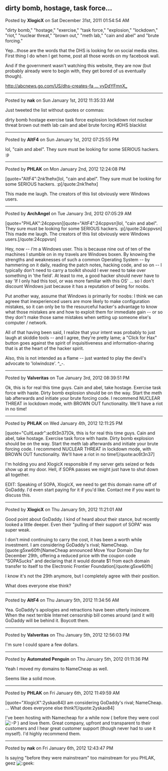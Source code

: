 ## dirty bomb, hostage, task force...
Posted by **XlogicX** on Sat December 31st, 2011 01:54:54 AM

"dirty bomb," "hostage," "exercise," "task force," "explosion," "lockdown," "riot," "nuclear threat," "brown out," "meth lab," "cain and abel" and "brute forcing."

Yep...those are the words that the DHS is looking for on social media sites. First thing I do when I get home, post all those words on my facebook wall.

And if the government wasn't watching this website, they are now (but probably already were to begin with, they get bored of us eventually though).

<!-- m --><a class="postlink" href="http://abcnews.go.com/US/dhs-creates-fake-accounts-monitor-social-networks/story?id=15247533#.TvyDdYFmnX_">http://abcnews.go.com/US/dhs-creates-fa ... vyDdYFmnX_</a><!-- m -->

--------------------------------------------------------------------------------

Posted by **nak** on Sun January 1st, 2012 11:35:33 AM

Just tweeted the list without quotes or commas:

dirty bomb hostage exercise task force explosion lockdown riot nuclear threat brown out meth lab cain and abel brute forcing #DHS blacklist

--------------------------------------------------------------------------------

Posted by **AltF4** on Sun January 1st, 2012 07:25:55 PM

lol, "cain and abel". They sure must be looking for some SERIOUS hackers. :p

--------------------------------------------------------------------------------

Posted by **PHLAK** on Mon January 2nd, 2012 12:24:08 PM

[quote="AltF4":2nk1hehx]lol, "cain and abel". They sure must be looking for some SERIOUS hackers. :p[/quote:2nk1hehx]

This made me laugh.  The creators of this list obviously were Windows users.

--------------------------------------------------------------------------------

Posted by **ArchAngel** on Tue January 3rd, 2012 07:05:29 AM

[quote="PHLAK":24cppvsn][quote="AltF4":24cppvsn]lol, "cain and abel". They sure must be looking for some SERIOUS hackers. :p[/quote:24cppvsn]
This made me laugh.  The creators of this list obviously were Windows users.[/quote:24cppvsn]

Hey, now -- _I'm_ a Windows user. This is because nine out of ten of the machines I stumble on in my travels are Windows boxen. By knowing the strengths and weaknesses of such a common Operating System -- by hammering on it daily, reading the patch notes, hacking code, and so on -- I typically don't need to carry a toolkit should I ever need to take over something in 'the field'. At least to me, a good hacker should never have to say 'If I only had this tool, or was more familiar with this OS' ... so I don't discount Windows just because it has a reputation of being for noobs. 

Put another way, assume that Windows _is_ primarily for noobs: I think we can agreee that inexperienced users are more likely to make configuration mistakes, so it can only be to the resourceful hacker's advantage to know what those mistakes are and how to exploit them for immediate gain -- or so they don't make those same mistakes when setting up someone else's computer / network.

All of that having been said, I realize that your intent was probably to just laugh at skiddie tools -- and I agree, they're pretty lame; a "Click for Hax" button goes against the spirit of inquisitiveness and information-sharing that is at the heart of the hacker spirit.

Also, this is not intended as a flame -- just wanted to play the devil's advocate to 'lolwindoze'. ^_-.

--------------------------------------------------------------------------------

Posted by **Valveritas** on Tue January 3rd, 2012 08:39:51 PM

Ok, this is for real this time guys.  Cain and abel, take hostage.  Exercise task force with haste.  Dirty bomb explosion should be on the way.  Start the meth lab afterwards and initiate your brute forcing code. I recommend NUCLEAR THREAT in lockdown mode, with BROWN OUT functionality.  We'll have a riot in no time!

--------------------------------------------------------------------------------

Posted by **PHLAK** on Wed January 4th, 2012 12:11:25 PM

[quote="CultLeadr":ac6t3n37]Ok, this is for real this time guys.  Cain and abel, take hostage.  Exercise task force with haste.  Dirty bomb explosion should be on the way.  Start the meth lab afterwards and initiate your brute forcing code. I recommend NUCLEAR THREAT in lockdown mode, with BROWN OUT functionality.  We'll have a riot in no time![/quote:ac6t3n37]

I'm holding you and XlogicX responsible if my server gets seized or feds show up at my door.  Hell, if SOPA passes we might just have to shut down all together.

EDIT: Speaking of SOPA, XlogicX, we need to get this domain name off of GoDaddy.  I'd even start paying for it if you'd like.  Contact me if you want to discuss this.

--------------------------------------------------------------------------------

Posted by **XlogicX** on Thu January 5th, 2012 11:21:01 AM

Good point about GoDaddy. I kind of heard about their stance, but recently looked a little deeper. Even their "pulling of their support of SOPA" was super weak.

I don't mind continuing to carry the cost, it has been a worth while investment. I am considering GoDaddy's rival; NameCheap.
[quote:g5xw60fh]NameCheap announced Move Your Domain Day for December 29th, offering a reduced price with the coupon code "SOPASucks" and declaring that it would donate $1 from each domain transfer to itself to the Electronic Frontier Foundation[/quote:g5xw60fh]

I know it's not the 29th anymore, but I completely agree with their position.

What does everyone else think?

--------------------------------------------------------------------------------

Posted by **AltF4** on Thu January 5th, 2012 11:34:56 AM

Yea. GoDaddy's apologies and retractions have been utterly insincere. When the next terrible Internet censorship bill comes around (and it will) GoDaddy will be behind it. Boycott them.

--------------------------------------------------------------------------------

Posted by **Valveritas** on Thu January 5th, 2012 12:56:03 PM

I'm sure I could spare a few dollars.

--------------------------------------------------------------------------------

Posted by **Automated Penguin** on Thu January 5th, 2012 01:11:36 PM

Yeah I moved my domains to NameCheap as well.

Seems like a solid move.

--------------------------------------------------------------------------------

Posted by **PHLAK** on Fri January 6th, 2012 11:49:59 AM

[quote="XlogicX":2yskao84]I am considering GoDaddy's rival; NameCheap. ... What does everyone else think?[/quote:2yskao84]

I've been hosting with Namecheap for a while now ( before they were cool <!-- s:-P --><img src="{SMILIES_PATH}/icon_razz.gif" alt=":-P" title="Razz" /><!-- s:-P --> ) and love them.  Great company, upfront and transparent to their customers and I hear great customer support (though never had to use it myself).  I'd highly recommend them.

--------------------------------------------------------------------------------

Posted by **nak** on Fri January 6th, 2012 12:43:47 PM

Is saying "before they were mainstream" too mainstream for you PHLAK, geez  <!-- s:geek: --><img src="{SMILIES_PATH}/icon_e_geek.gif" alt=":geek:" title="Geek" /><!-- s:geek: -->

